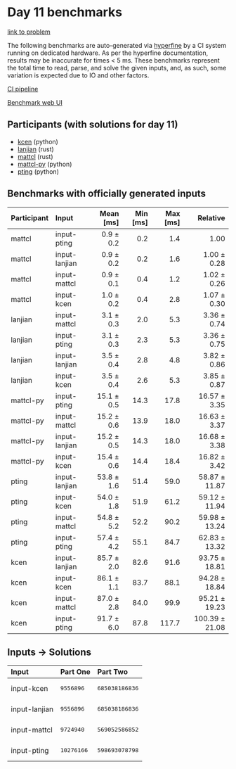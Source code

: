# Day 11 benchmarks

[link to problem](https://adventofcode.com/2023/day/11)

The following benchmarks are auto-generated via
[hyperfine](https://github.com/sharkdp/hyperfine) by a CI system running on
dedicated hardware. As per the hyperfine documentation, results may be
inaccurate for times < 5 ms. These benchmarks represent the total time to read,
parse, and solve the given inputs, and, as such, some variation is expected due
to IO and other factors.

[CI pipeline](http://ci.papercode.net:8080/teams/main/pipelines/aoc2023)

[Benchmark web UI](https://aoc.ancalagon.black)


## Participants (with solutions for day 11)

- [kcen](https://github.com/kcen/aoc2023) (python)
- [lanjian](https://github.com/lanjian/aoc-2023) (rust)
- [mattcl](https://github.com/mattcl/aoc2023) (rust)
- [mattcl-py](https://github.com/mattcl/aoc2023-py) (python)
- [pting](https://github.com/pting/aoc2023) (python)


## Benchmarks with officially generated inputs

| Participant | Input | Mean [ms] | Min [ms] | Max [ms] | Relative |
|:---|:---|---:|---:|---:|---:|
| mattcl | input-pting | 0.9 ± 0.2 | 0.2 | 1.4 | 1.00 |
| mattcl | input-lanjian | 0.9 ± 0.2 | 0.2 | 1.6 | 1.00 ± 0.28 |
| mattcl | input-mattcl | 0.9 ± 0.1 | 0.4 | 1.2 | 1.02 ± 0.26 |
| mattcl | input-kcen | 1.0 ± 0.2 | 0.4 | 2.8 | 1.07 ± 0.30 |
| lanjian | input-mattcl | 3.1 ± 0.3 | 2.0 | 5.3 | 3.36 ± 0.74 |
| lanjian | input-pting | 3.1 ± 0.3 | 2.3 | 5.3 | 3.36 ± 0.75 |
| lanjian | input-lanjian | 3.5 ± 0.4 | 2.8 | 4.8 | 3.82 ± 0.86 |
| lanjian | input-kcen | 3.5 ± 0.4 | 2.6 | 5.3 | 3.85 ± 0.87 |
| mattcl-py | input-pting | 15.1 ± 0.5 | 14.3 | 17.8 | 16.57 ± 3.35 |
| mattcl-py | input-mattcl | 15.2 ± 0.6 | 13.9 | 18.0 | 16.63 ± 3.37 |
| mattcl-py | input-lanjian | 15.2 ± 0.5 | 14.3 | 18.0 | 16.68 ± 3.38 |
| mattcl-py | input-kcen | 15.4 ± 0.6 | 14.4 | 18.4 | 16.82 ± 3.42 |
| pting | input-lanjian | 53.8 ± 1.6 | 51.4 | 59.0 | 58.87 ± 11.87 |
| pting | input-kcen | 54.0 ± 1.8 | 51.9 | 61.2 | 59.12 ± 11.94 |
| pting | input-mattcl | 54.8 ± 5.2 | 52.2 | 90.2 | 59.98 ± 13.24 |
| pting | input-pting | 57.4 ± 4.2 | 55.1 | 84.7 | 62.83 ± 13.32 |
| kcen | input-lanjian | 85.7 ± 2.0 | 82.6 | 91.6 | 93.75 ± 18.81 |
| kcen | input-kcen | 86.1 ± 1.1 | 83.7 | 88.1 | 94.28 ± 18.84 |
| kcen | input-mattcl | 87.0 ± 2.8 | 84.0 | 99.9 | 95.21 ± 19.23 |
| kcen | input-pting | 91.7 ± 6.0 | 87.8 | 117.7 | 100.39 ± 21.08 |


## Inputs -> Solutions

| Input | Part One | Part Two |
|:---|:---|:---|
|input-kcen|<pre>9556896</pre>|<pre>685038186836</pre>|
|input-lanjian|<pre>9556896</pre>|<pre>685038186836</pre>|
|input-mattcl|<pre>9724940</pre>|<pre>569052586852</pre>|
|input-pting|<pre>10276166</pre>|<pre>598693078798</pre>|